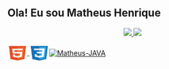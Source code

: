 ## Ola! Eu sou Matheus Henrique

<div align="center">
  <a href="https://github.com/MatheusHenriqueLimaCruz">
  <img height="180em" src="https://github-readme-stats.vercel.app/api?username=MatheusHenriqueLimaCruz&show_icons=true&theme=dark&include_all_commits=true&count_private=true"/>
  <img height="180em" src="https://github-readme-stats.vercel.app/api/top-langs/?username=MatheusHenriqueLimaCruz&layout=compact&langs_count=7&theme=dark"/>
</div>
<div style="display: inline_block"><br>
  <img align="center" alt="Matheus-HTML" height="30" width="40" src="https://raw.githubusercontent.com/devicons/devicon/master/icons/html5/html5-original.svg">
  <img align="center" alt="Matheus-CSS" height="30" width="40" src="https://raw.githubusercontent.com/devicons/devicon/master/icons/css3/css3-original.svg"><img align="center" alt="Matheus-JAVA" height="30" width="40" src="https://cdn.jsdelivr.net/gh/devicons/devicon/icons/java/java-original.svg" />
</div>

